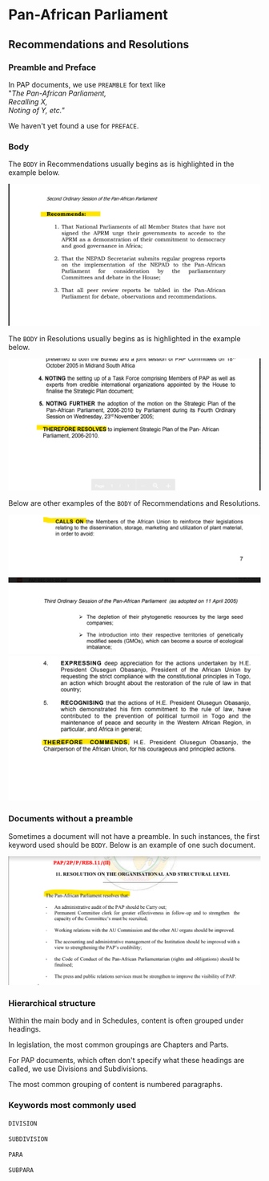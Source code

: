 # Pan-African Parliament

## Recommendations and Resolutions

### Preamble and Preface&#x20;

In PAP documents, we use `PREAMBLE` for text like \
"_The Pan-African Parliament,_\
_Recalling X,_\
_Noting of Y, etc."_

We haven't yet found a use for `PREFACE`.

### Body&#x20;

The `BODY` in Recommendations usually begins as is highlighted in the example below.

![](../.gitbook/assets/rec1.png)

The `BODY` in Resolutions usually begins as is highlighted in the example below.

![](../.gitbook/assets/res1.png)

Below are other examples of the `BODY` of Recommendations and Resolutions.&#x20;

![](../.gitbook/assets/rec2.png) ![](../.gitbook/assets/res2.png)

### Documents without a preamble

Sometimes a document will not have a preamble. In such instances, the first keyword used should be `BODY`. Below is an example of one such document.

![](<../.gitbook/assets/image (208).png>)

### Hierarchical structure

Within the main body and in Schedules, content is often grouped under headings.

In legislation, the most common groupings are Chapters and Parts.&#x20;

For PAP documents, which often don't specify what these headings are called, we use Divisions and Subdivisions.

The most common grouping of content is numbered paragraphs.

### Keywords most commonly used&#x20;

`DIVISION`

`SUBDIVISION`

`PARA`

`SUBPARA`
